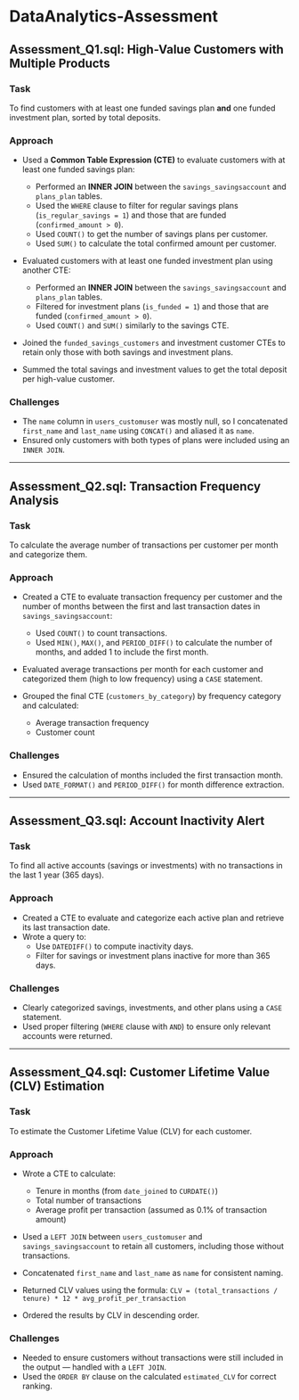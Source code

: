 # DataAnalytics-Assessment

## Assessment_Q1.sql: High-Value Customers with Multiple Products

### Task
To find customers with at least one funded savings plan **and** one funded investment plan, sorted by total deposits.

### Approach
- Used a **Common Table Expression (CTE)** to evaluate customers with at least one funded savings plan:
  - Performed an **INNER JOIN** between the `savings_savingsaccount` and `plans_plan` tables.
  - Used the `WHERE` clause to filter for regular savings plans (`is_regular_savings = 1`) and those that are funded (`confirmed_amount > 0`).
  - Used `COUNT()` to get the number of savings plans per customer.
  - Used `SUM()` to calculate the total confirmed amount per customer.

- Evaluated customers with at least one funded investment plan using another CTE:
  - Performed an **INNER JOIN** between the `savings_savingsaccount` and `plans_plan` tables.
  - Filtered for investment plans (`is_funded = 1`) and those that are funded (`confirmed_amount > 0`).
  - Used `COUNT()` and `SUM()` similarly to the savings CTE.

- Joined the `funded_savings_customers` and investment customer CTEs to retain only those with both savings and investment plans.
- Summed the total savings and investment values to get the total deposit per high-value customer.

### Challenges
- The `name` column in `users_customuser` was mostly null, so I concatenated `first_name` and `last_name` using `CONCAT()` and aliased it as `name`.
- Ensured only customers with both types of plans were included using an `INNER JOIN`.

---

## Assessment_Q2.sql: Transaction Frequency Analysis

### Task
To calculate the average number of transactions per customer per month and categorize them.

### Approach
- Created a CTE to evaluate transaction frequency per customer and the number of months between the first and last transaction dates in `savings_savingsaccount`:
  - Used `COUNT()` to count transactions.
  - Used `MIN()`, `MAX()`, and `PERIOD_DIFF()` to calculate the number of months, and added 1 to include the first month.

- Evaluated average transactions per month for each customer and categorized them (high to low frequency) using a `CASE` statement.

- Grouped the final CTE (`customers_by_category`) by frequency category and calculated:
  - Average transaction frequency
  - Customer count

### Challenges
- Ensured the calculation of months included the first transaction month.
- Used `DATE_FORMAT()` and `PERIOD_DIFF()` for month difference extraction.

---

## Assessment_Q3.sql: Account Inactivity Alert

### Task
To find all active accounts (savings or investments) with no transactions in the last 1 year (365 days).

### Approach
- Created a CTE to evaluate and categorize each active plan and retrieve its last transaction date.
- Wrote a query to:
  - Use `DATEDIFF()` to compute inactivity days.
  - Filter for savings or investment plans inactive for more than 365 days.

### Challenges
- Clearly categorized savings, investments, and other plans using a `CASE` statement.
- Used proper filtering (`WHERE` clause with `AND`) to ensure only relevant accounts were returned.

---

## Assessment_Q4.sql: Customer Lifetime Value (CLV) Estimation

### Task
To estimate the Customer Lifetime Value (CLV) for each customer.

### Approach
- Wrote a CTE to calculate:
  - Tenure in months (from `date_joined` to `CURDATE()`)
  - Total number of transactions
  - Average profit per transaction (assumed as 0.1% of transaction amount)

- Used a `LEFT JOIN` between `users_customuser` and `savings_savingsaccount` to retain all customers, including those without transactions.
- Concatenated `first_name` and `last_name` as `name` for consistent naming.
- Returned CLV values using the formula:
<prev>```CLV = (total_transactions / tenure) * 12 * avg_profit_per_transaction```</prev>

- Ordered the results by CLV in descending order.

### Challenges
- Needed to ensure customers without transactions were still included in the output — handled with a `LEFT JOIN`.
- Used the `ORDER BY` clause on the calculated `estimated_CLV` for correct ranking.

